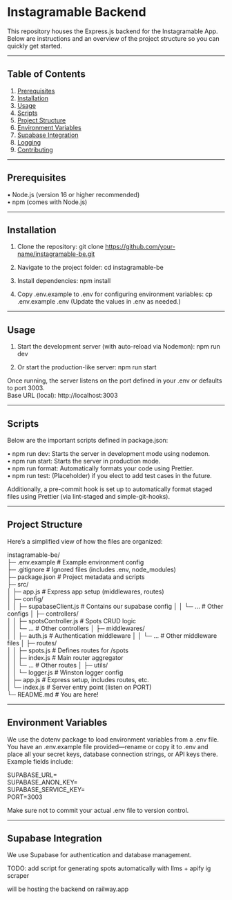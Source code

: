 # Instagramable Backend

This repository houses the Express.js backend for the Instagramable App. Below are instructions and an overview of the project structure so you can quickly get started.

---

## Table of Contents

1. [Prerequisites](#prerequisites)
2. [Installation](#installation)
3. [Usage](#usage)
4. [Scripts](#scripts)
5. [Project Structure](#project-structure)
6. [Environment Variables](#environment-variables)
7. [Supabase Integration](#supabase-integration)
8. [Logging](#logging)
9. [Contributing](#contributing)

---

## Prerequisites

• Node.js (version 16 or higher recommended)  
• npm (comes with Node.js)

---

## Installation

1. Clone the repository:
   git clone https://github.com/your-name/instagramable-be.git

2. Navigate to the project folder:
   cd instagramable-be

3. Install dependencies:
   npm install

4. Copy .env.example to .env for configuring environment variables:
   cp .env.example .env
   (Update the values in .env as needed.)

---

## Usage

1. Start the development server (with auto-reload via Nodemon):
   npm run dev

2. Or start the production-like server:
   npm run start

Once running, the server listens on the port defined in your .env or defaults to port 3003.  
Base URL (local): http://localhost:3003

---

## Scripts

Below are the important scripts defined in package.json:

• npm run dev: Starts the server in development mode using nodemon.  
• npm run start: Starts the server in production mode.  
• npm run format: Automatically formats your code using Prettier.  
• npm run test: (Placeholder) if you elect to add test cases in the future.

Additionally, a pre-commit hook is set up to automatically format staged files using Prettier (via lint-staged and simple-git-hooks).

---

## Project Structure

Here’s a simplified view of how the files are organized:

instagramable-be/  
├─ .env.example # Example environment config  
├─ .gitignore # Ignored files (includes .env, node_modules)  
├─ package.json # Project metadata and scripts  
├─ src/  
│ ├─ app.js # Express app setup (middlewares, routes)  
│ ├─ config/  
│ │ ├─ supabaseClient.js # Contains our supabase config
│ │ └─ ... # Other configs
│ ├─ controllers/  
│ │ ├─ spotsController.js # Spots CRUD logic  
│ │ └─ ... # Other controllers
│ ├─ middlewares/  
│ │ ├─ auth.js # Authentication middleware
│ │ └─ ... # Other middleware files
│ ├─ routes/  
│ │ ├─ spots.js # Defines routes for /spots  
│ │ ├─ index.js # Main router aggregator  
│ │ └─ ... # Other routes
│ ├─ utils/  
│ │ └─ logger.js # Winston logger config  
│ ├─ app.js # Express setup, includes routes, etc.  
│ └─ index.js # Server entry point (listen on PORT)  
└─ README.md # You are here!

---

## Environment Variables

We use the dotenv package to load environment variables from a .env file.  
You have an .env.example file provided—rename or copy it to .env and place all your secret keys, database connection strings, or API keys there. Example fields include:

SUPABASE_URL=  
SUPABASE_ANON_KEY=  
SUPABASE_SERVICE_KEY=  
PORT=3003

Make sure not to commit your actual .env file to version control.

---

## Supabase Integration

We use Supabase for authentication and database management.

TODO: add script for generating spots automatically with llms + apify ig scraper

will be hosting the backend on railway.app
